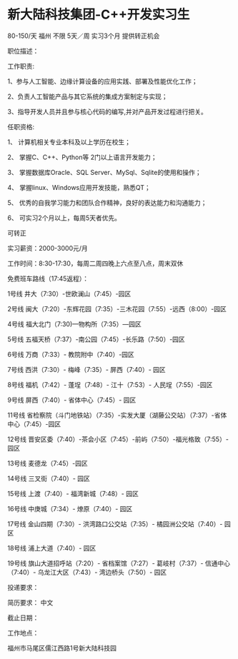 # 新大陆科技集团-C++开发实习生

80-150/天 福州 不限 5天／周 实习3个月 提供转正机会

职位描述：

工作职责:

1、参与人工智能、边缘计算设备的应用实践、部署及性能优化工作；

2、负责人工智能产品与其它系统的集成方案制定与实现；

3、指导开发人员并且参与核心代码的编写,并对产品开发过程进行把关。

任职资格:

1、 计算机相关专业本科及以上学历在校生；

2、 掌握C、C++、Python等 2门以上语言开发能力；

3、 掌握数据库Oracle、SQL Server、MySql、Sqlite的使用和操作；

4、 掌握linux、Windows应用开发技能，熟悉QT；

5、 优秀的自我学习能力和团队合作精神，良好的表达能力和沟通能力；

6、 可实习2个月以上，每周5天者优先。

可转正

实习薪资：2000-3000元/月

工作时间：8:30-17:30，每周二周四晚上六点至八点，周末双休

免费班车路线（17:45返程）：

1号线 井大（7:30）-世欧澜山（7:45）-园区

2号线 闽大（7:20）-东辉花园（7:35）-三木花园（7:55）-远西（8:00）-园区

4号线 福大北门（7:30)—物构所（7:35）—园区

5号线 五福天桥（7:37）-南公园（7:45）-长乐路（7:50）-园区

6号线 万商（7:33）- 教院附中（7:40）-园区

7号线 西洪（7:30）- 梅峰（7:35）- 屏西（7:40）- 园区

8号线 福机（7:42）- 蓬埕（7:48）- 江十（7:53）- 人民埕（7:55）-园区

9号线 屏西（7:40）- 省体中心（7:45）- 园区

11号线 省检察院（斗门地铁站）（7:35）-实发大厦（湖藤公交站）（7:37）-省体中心（7:45）-园区

12号线 晋安区委（7:40）-茶会小区（7:45）-前屿（7:50）-福光格致（7:55）-园区

13号线 麦德龙（7:45）-园区

14号线 三叉街（7:40）- 园区

15号线 上渡（7:40）- 福湾新城（7:48）- 园区

16号线 中庚城（7:34）- 燎原（7:40）- 园区

17号线 金山四期（7:30）- 洪湾路口公交站（7:35）- 橘园洲公交站（7:40）- 园区

18号线 浦上大道（7:40）- 园区

19号线 旗山大道招呼站（7:20）- 省档案馆（7:27）- 葛岐村（7:37）- 信通中心（7:40）- 乌龙江大区（7:43）- 湾边桥头（7:50）- 园区

投递要求：

简历要求： 中文

截止日期：

工作地点：

福州市马尾区儒江西路1号新大陆科技园